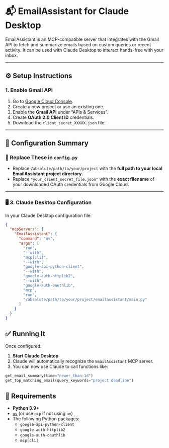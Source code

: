 # 📬 EmailAssistant for Claude Desktop

EmailAssistant is an MCP-compatible server that integrates with the Gmail API to fetch and summarize emails based on custom queries or recent activity. It can be used with Claude Desktop to interact hands-free with your inbox.

---

## ⚙️ Setup Instructions

### 1. Enable Gmail API

1. Go to [Google Cloud Console](https://console.cloud.google.com/).
2. Create a new project or use an existing one.
3. Enable the **Gmail API** under “APIs & Services”.
4. Create **OAuth 2.0 Client ID** credentials.
5. Download the `client_secret_XXXXX.json` file.

---

## 🔧 Configuration Summary

### 🔁 Replace These in `config.py`

- Replace `/absolute/path/to/your/project` with the **full path to your local EmailAssistant project directory**.
- Replace `"your_client_secret_file.json"` with the **exact filename** of your downloaded OAuth credentials from Google Cloud.

---

### 🖥️ 3. Claude Desktop Configuration

In your Claude Desktop configuration file:

```json
{
  "mcpServers": {
    "EmailAssistant": {
      "command": "uv",
      "args": [
        "run",
        "--with",
        "mcp[cli]",
        "--with",
        "google-api-python-client",
        "--with",
        "google-auth-httplib2",
        "--with",
        "google-auth-oauthlib",
        "mcp",
        "run",
        "/absolute/path/to/your/project/emailassistant/main.py"
      ]
    }
  }
}
```

## ✅ Running It

Once configured:

1. **Start Claude Desktop**
2. Claude will automatically recognize the `EmailAssistant` MCP server.
3. You can now use Claude to call functions like:

```python
get_email_summary(time="newer_than:1d")
get_top_matching_email(query_keywords="project deadline")
```

## 📌 Requirements

- **Python 3.9+**
- [`uv`](https://github.com/astral-sh/uv) (or use `pip` if not using `uv`)
- The following Python packages:
  - `google-api-python-client`
  - `google-auth-httplib2`
  - `google-auth-oauthlib`
  - `mcp[cli]`





